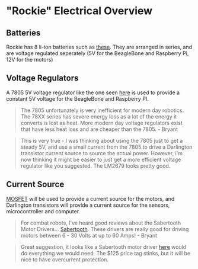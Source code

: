 "Rockie" Electrical Overview
===================

Batteries
---------
Rockie has 8 li-ion batteries such as [these](https://www.sparkfun.com/products/8483). They are arranged in series, and are voltage regulated seperately (5V for the BeagleBone and Raspberry Pi, 12V for the motors)

Voltage Regulators
-----------------
A 7805 5V voltage regulator like the one seen [here](https://www.sparkfun.com/products/107) is used to provide a constant 5V voltage for the BeagleBone and Raspberry PI.

> The 7805 unfortunately is very inefficient for modern day robotics.  The 78XX series has severe energy loss as a lot of the energy it converts is lost as heat.  More modern day voltage regulators exist that have less heat loss and are cheaper than the 7805. - Bryant

> This is very true - I was thinking about using the 7805 just to get a steady 5V, and use a small current from the 7805 to drive a Darlington transistor current source to source the actual power. However, i'm now thinking it might be easier to just get a more efficient voltage regulator like you suggested. The LM2679 looks pretty good.

Current Source
--------------
[MOSFET](https://www.sparkfun.com/products/10213) will be used to provide a current source for the motors, and Darlington transistors will provide a current source for the sensors, microcontroller and computer.

> For combat robots, I've heard good reviews about the Sabertooth Motor Drivers... [Sabertooth](http://www.robotshop.com/en/catalogsearch/result/?q=sabertooth&order=stats_sales_order_count&dir=desc).  These drivers are really good for driving motors between 6 - 30 Volts at up to 60 Amps! - Bryant

> Great suggestion, it looks like a Sabertooth motor driver [here](http://www.robotshop.com/en/dimension-engineering-sabertooth-2x25.html) would do everything we would need. The $125 price tag stinks, but it will be nice to have overcurrent protection.


